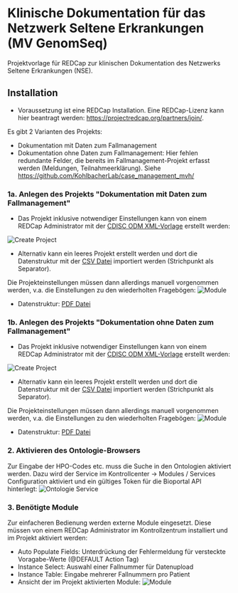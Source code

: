 # Klinische Dokumentation für das Netzwerk Seltene Erkrankungen (MV GenomSeq)

Projektvorlage für REDCap zur klinischen Dokumentation des Netzwerks Seltene Erkrankungen (NSE).

## Installation
- Voraussetzung ist eine REDCap Installation. Eine REDCap-Lizenz kann hier beantragt werden: https://projectredcap.org/partners/join/.

Es gibt 2 Varianten des Projekts:
- Dokumentation mit Daten zum Fallmanagement
- Dokumentation ohne Daten zum Fallmanagement: Hier fehlen redundante Felder, die bereits im Fallmanagement-Projekt erfasst werden (Meldungen, Teilnahmeerklärung). Siehe https://github.com/KohlbacherLab/case_management_mvh/
 
### 1a. Anlegen des Projekts "Dokumentation mit Daten zum Fallmanagement"
- Das Projekt inklusive notwendiger Einstellungen kann von einem REDCap Administrator mit der [CDISC ODM XML-Vorlage](NSE_mit_Fallmanagement_REDCap.xml) erstellt werden:

![Create Project](NSE_create_project_m.png)
- Alternativ kann ein leeres Projekt erstellt werden und dort die Datenstruktur mit der [CSV Datei](NSE_mit_Fallmanagement_DataDictionary.csv) importiert werden (Strichpunkt als Separator).

Die Projekteinstellungen müssen dann allerdings manuell vorgenommen werden, v.a. die Einstellungen zu den wiederholten Fragebögen:
![Module](NSE_repeated_m.png)

- Datenstruktur: [PDF Datei](NSE_mit_Fallmanagement_REDCap.pdf)

### 1b. Anlegen des Projekts "Dokumentation ohne Daten zum Fallmanagement"
- Das Projekt inklusive notwendiger Einstellungen kann von einem REDCap Administrator mit der [CDISC ODM XML-Vorlage](NSE_ohne_Fallmanagement_REDCap.xml) erstellt werden:

![Create Project](NSE_create_project_o.png)
- Alternativ kann ein leeres Projekt erstellt werden und dort die Datenstruktur mit der [CSV Datei](NSE_ohne_Fallmanagement_DataDictionary.csv) importiert werden (Strichpunkt als Separator).

Die Projekteinstellungen müssen dann allerdings manuell vorgenommen werden, v.a. die Einstellungen zu den wiederholten Fragebögen:
![Module](NSE_repeated_o.png)

- Datenstruktur: [PDF Datei](NSE_ohne_Fallmanagement_REDCap.pdf)

### 2. Aktivieren des Ontologie-Browsers
Zur Eingabe der HPO-Codes etc. muss die Suche in den Ontologien aktiviert werden. Dazu wird der Service im Kontrollcenter -> Modules / Services Configuration aktiviert und ein gültiges Token für die Bioportal API hinterlegt:
![Ontologie Service](nse_bioportal.png)

### 3. Benötigte Module
Zur einfacheren Bedienung werden externe Module eingesetzt. Diese müssen von einem REDCap Administrator im Kontrollzentrum installiert und im Projekt aktiviert werden:
- Auto Populate Fields: Unterdrückung der Fehlermeldung für versteckte Voragabe-Werte (@DEFAULT Action Tag)
- Instance Select: Auswahl einer Fallnummer für Datenupload
- Instance Table: Eingabe mehrerer Fallnummern pro Patient
- Ansicht der im Projekt aktivierten Module: 
![Module](NSE_REDCap_Module.png)

  

